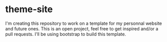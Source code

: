 # theme-site
I'm creating this repository to work on a template for my personnal website and future ones. 
This is an open project, feel free to get inspired and/or a pull requests. 
I'll be using bootstrap to build this template. 
